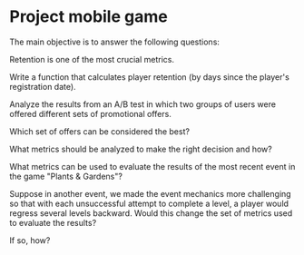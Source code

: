 # Project mobile game
The main objective is to answer the following questions:



Retention is one of the most crucial metrics.  

Write a function that calculates player retention (by days since the player's registration date).


Analyze the results from an A/B test in which two groups of users were offered different sets of promotional offers. 

Which set of offers can be considered the best? 

What metrics should be analyzed to make the right decision and how?



What metrics can be used to evaluate the results of the most recent event in the game "Plants & Gardens"?

Suppose in another event, we made the event mechanics more challenging so that with each unsuccessful attempt to complete a level, a player would regress several levels backward. Would this change the set of metrics used to evaluate the results?

If so, how?
